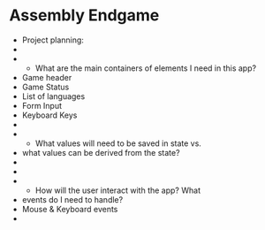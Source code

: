 # Assembly Endgame

 * Project planning:
 * 
 * - What are the main containers of elements I need in this app?
 *   Game header   
 *   Game Status
 *   List of languages
 *   Form Input
 *   Keyboard Keys
 *
 * - What values will need to be saved in state vs.
 *   what values can be derived from the state?
 * 
 * 
 * - How will the user interact with the app? What
 *   events do I need to handle?
 *   Mouse & Keyboard events
 * 